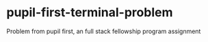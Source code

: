 # pupil-first-terminal-problem
Problem from pupil first, an full stack fellowship program assignment
